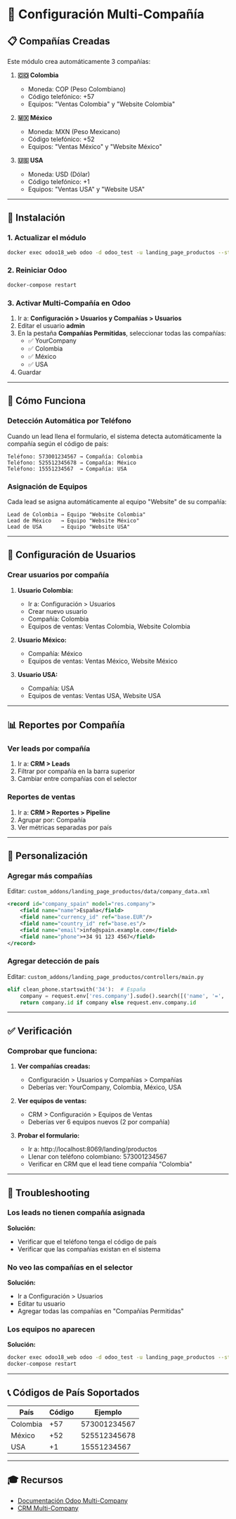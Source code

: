 # 🏢 Configuración Multi-Compañía

## 📋 Compañías Creadas

Este módulo crea automáticamente 3 compañías:

1. **🇨🇴 Colombia**
   - Moneda: COP (Peso Colombiano)
   - Código telefónico: +57
   - Equipos: "Ventas Colombia" y "Website Colombia"

2. **🇲🇽 México**
   - Moneda: MXN (Peso Mexicano)
   - Código telefónico: +52
   - Equipos: "Ventas México" y "Website México"

3. **🇺🇸 USA**
   - Moneda: USD (Dólar)
   - Código telefónico: +1
   - Equipos: "Ventas USA" y "Website USA"

---

## 🚀 Instalación

### 1. Actualizar el módulo

```bash
docker exec odoo18_web odoo -d odoo_test -u landing_page_productos --stop-after-init
```

### 2. Reiniciar Odoo

```bash
docker-compose restart
```

### 3. Activar Multi-Compañía en Odoo

1. Ir a: **Configuración > Usuarios y Compañías > Usuarios**
2. Editar el usuario **admin**
3. En la pestaña **Compañías Permitidas**, seleccionar todas las compañías:
   - ✅ YourCompany
   - ✅ Colombia
   - ✅ México
   - ✅ USA
4. Guardar

---

## 🎯 Cómo Funciona

### Detección Automática por Teléfono

Cuando un lead llena el formulario, el sistema detecta automáticamente la compañía según el código de país:

```
Teléfono: 573001234567 → Compañía: Colombia
Teléfono: 525512345678 → Compañía: México
Teléfono: 15551234567  → Compañía: USA
```

### Asignación de Equipos

Cada lead se asigna automáticamente al equipo "Website" de su compañía:

```
Lead de Colombia → Equipo "Website Colombia"
Lead de México   → Equipo "Website México"
Lead de USA      → Equipo "Website USA"
```

---

## 👥 Configuración de Usuarios

### Crear usuarios por compañía

1. **Usuario Colombia:**
   - Ir a: Configuración > Usuarios
   - Crear nuevo usuario
   - Compañía: Colombia
   - Equipos de ventas: Ventas Colombia, Website Colombia

2. **Usuario México:**
   - Compañía: México
   - Equipos de ventas: Ventas México, Website México

3. **Usuario USA:**
   - Compañía: USA
   - Equipos de ventas: Ventas USA, Website USA

---

## 📊 Reportes por Compañía

### Ver leads por compañía

1. Ir a: **CRM > Leads**
2. Filtrar por compañía en la barra superior
3. Cambiar entre compañías con el selector

### Reportes de ventas

1. Ir a: **CRM > Reportes > Pipeline**
2. Agrupar por: Compañía
3. Ver métricas separadas por país

---

## 🔧 Personalización

### Agregar más compañías

Editar: `custom_addons/landing_page_productos/data/company_data.xml`

```xml
<record id="company_spain" model="res.company">
    <field name="name">España</field>
    <field name="currency_id" ref="base.EUR"/>
    <field name="country_id" ref="base.es"/>
    <field name="email">info@spain.example.com</field>
    <field name="phone">+34 91 123 4567</field>
</record>
```

### Agregar detección de país

Editar: `custom_addons/landing_page_productos/controllers/main.py`

```python
elif clean_phone.startswith('34'):  # España
    company = request.env['res.company'].sudo().search([('name', '=', 'España')], limit=1)
    return company.id if company else request.env.company.id
```

---

## ✅ Verificación

### Comprobar que funciona:

1. **Ver compañías creadas:**
   - Configuración > Usuarios y Compañías > Compañías
   - Deberías ver: YourCompany, Colombia, México, USA

2. **Ver equipos de ventas:**
   - CRM > Configuración > Equipos de Ventas
   - Deberías ver 6 equipos nuevos (2 por compañía)

3. **Probar el formulario:**
   - Ir a: http://localhost:8069/landing/productos
   - Llenar con teléfono colombiano: 573001234567
   - Verificar en CRM que el lead tiene compañía "Colombia"

---

## 🐛 Troubleshooting

### Los leads no tienen compañía asignada

**Solución:**
- Verificar que el teléfono tenga el código de país
- Verificar que las compañías existan en el sistema

### No veo las compañías en el selector

**Solución:**
- Ir a Configuración > Usuarios
- Editar tu usuario
- Agregar todas las compañías en "Compañías Permitidas"

### Los equipos no aparecen

**Solución:**
```bash
docker exec odoo18_web odoo -d odoo_test -u landing_page_productos --stop-after-init
docker-compose restart
```

---

## 📞 Códigos de País Soportados

| País     | Código | Ejemplo          |
|----------|--------|------------------|
| Colombia | +57    | 573001234567     |
| México   | +52    | 525512345678     |
| USA      | +1     | 15551234567      |

---

## 🎓 Recursos

- [Documentación Odoo Multi-Company](https://www.odoo.com/documentation/18.0/applications/general/companies.html)
- [CRM Multi-Company](https://www.odoo.com/documentation/18.0/applications/sales/crm.html)
